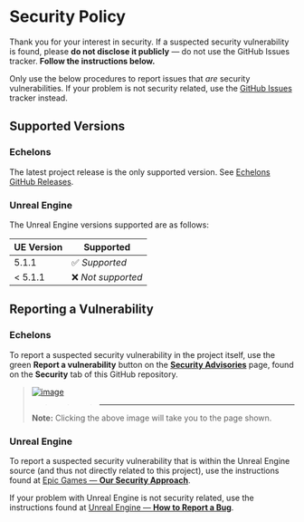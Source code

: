 # Security Policy

Thank you for your interest in security. If a suspected security vulnerability is found, please **do not disclose it publicly** — do not use the GitHub Issues tracker. **Follow the instructions below.**

Only use the below procedures to report issues that *are* security vulnerabilities. If your problem is not security related, use the [GitHub Issues](https://github.com/n8bot/Echelons/issues) tracker instead.

## Supported Versions

### Echelons

The latest project release is the only supported version. See [Echelons GitHub Releases](https://github.com/n8bot/Echelons/releases).


### Unreal Engine

The Unreal Engine versions supported are as follows:

| UE Version | Supported                      |
| ---------- | ------------------------------ |
| 5.1.1      | :white_check_mark: *Supported* |
| < 5.1.1    | :x: *Not supported*            |


## Reporting a Vulnerability

### Echelons

To report a suspected security vulnerability in the project itself, use the green **Report a vulnerability** button on the [**Security Advisories**](https://github.com/n8bot/Echelons/security/advisories) page, found on the **Security** tab of this GitHub repository.

> [![image](https://user-images.githubusercontent.com/22458343/224415576-ceaa5aad-b7a9-4f0d-98e5-997d8325a41c.png)](https://github.com/n8bot/Echelons/security/advisories)
>>>> ---
> **Note:** Clicking the above image will take you to the page shown.


### Unreal Engine

To report a suspected security vulnerability that is within the Unreal Engine source (and thus not directly related to this project), use the instructions found at [Epic Games — **Our Security Approach**](https://www.epicgames.com/site/security).

If your problem with Unreal Engine is not security related, use the instructions found at [Unreal Engine — **How to Report a Bug**](https://www.unrealengine.com/support/report-a-bug).

